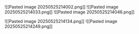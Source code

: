 ![[Pasted image 20250525214002.png]]
![[Pasted image 20250525214033.png]]
![[Pasted image 20250525214046.png]]


![[Pasted image 20250525214134.png]]
![[Pasted image 20250525214249.png]]
